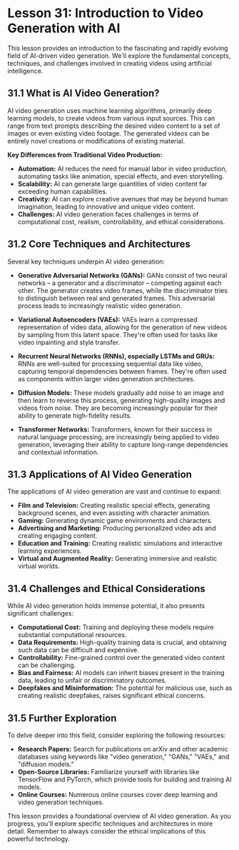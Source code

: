 # Lesson 31: Introduction to Video Generation with AI

This lesson provides an introduction to the fascinating and rapidly evolving field of AI-driven video generation. We'll explore the fundamental concepts, techniques, and challenges involved in creating videos using artificial intelligence.

## 31.1 What is AI Video Generation?

AI video generation uses machine learning algorithms, primarily deep learning models, to create videos from various input sources.  This can range from text prompts describing the desired video content to a set of images or even existing video footage.  The generated videos can be entirely novel creations or modifications of existing material.

**Key Differences from Traditional Video Production:**

* **Automation:** AI reduces the need for manual labor in video production, automating tasks like animation, special effects, and even storytelling.
* **Scalability:** AI can generate large quantities of video content far exceeding human capabilities.
* **Creativity:** AI can explore creative avenues that may be beyond human imagination, leading to innovative and unique video content.
* **Challenges:**  AI video generation faces challenges in terms of computational cost, realism, controllability, and ethical considerations.


## 31.2 Core Techniques and Architectures

Several key techniques underpin AI video generation:

* **Generative Adversarial Networks (GANs):**  GANs consist of two neural networks – a generator and a discriminator – competing against each other. The generator creates video frames, while the discriminator tries to distinguish between real and generated frames. This adversarial process leads to increasingly realistic video generation.

* **Variational Autoencoders (VAEs):** VAEs learn a compressed representation of video data, allowing for the generation of new videos by sampling from this latent space.  They're often used for tasks like video inpainting and style transfer.

* **Recurrent Neural Networks (RNNs), especially LSTMs and GRUs:**  RNNs are well-suited for processing sequential data like video, capturing temporal dependencies between frames.  They're often used as components within larger video generation architectures.

* **Diffusion Models:** These models gradually add noise to an image and then learn to reverse this process, generating high-quality images and videos from noise.  They are becoming increasingly popular for their ability to generate high-fidelity results.

* **Transformer Networks:**  Transformers, known for their success in natural language processing, are increasingly being applied to video generation, leveraging their ability to capture long-range dependencies and contextual information.


## 31.3  Applications of AI Video Generation

The applications of AI video generation are vast and continue to expand:

* **Film and Television:** Creating realistic special effects, generating background scenes, and even assisting with character animation.
* **Gaming:** Generating dynamic game environments and characters.
* **Advertising and Marketing:** Producing personalized video ads and creating engaging content.
* **Education and Training:** Creating realistic simulations and interactive learning experiences.
* **Virtual and Augmented Reality:** Generating immersive and realistic virtual worlds.


## 31.4  Challenges and Ethical Considerations

While AI video generation holds immense potential, it also presents significant challenges:

* **Computational Cost:** Training and deploying these models require substantial computational resources.
* **Data Requirements:**  High-quality training data is crucial, and obtaining such data can be difficult and expensive.
* **Controllability:** Fine-grained control over the generated video content can be challenging.
* **Bias and Fairness:** AI models can inherit biases present in the training data, leading to unfair or discriminatory outcomes.
* **Deepfakes and Misinformation:**  The potential for malicious use, such as creating realistic deepfakes, raises significant ethical concerns.


## 31.5  Further Exploration

To delve deeper into this field, consider exploring the following resources:

* **Research Papers:** Search for publications on arXiv and other academic databases using keywords like "video generation," "GANs," "VAEs," and "diffusion models."
* **Open-Source Libraries:** Familiarize yourself with libraries like TensorFlow and PyTorch, which provide tools for building and training AI models.
* **Online Courses:** Numerous online courses cover deep learning and video generation techniques.


This lesson provides a foundational overview of AI video generation.  As you progress, you'll explore specific techniques and architectures in more detail.  Remember to always consider the ethical implications of this powerful technology.
